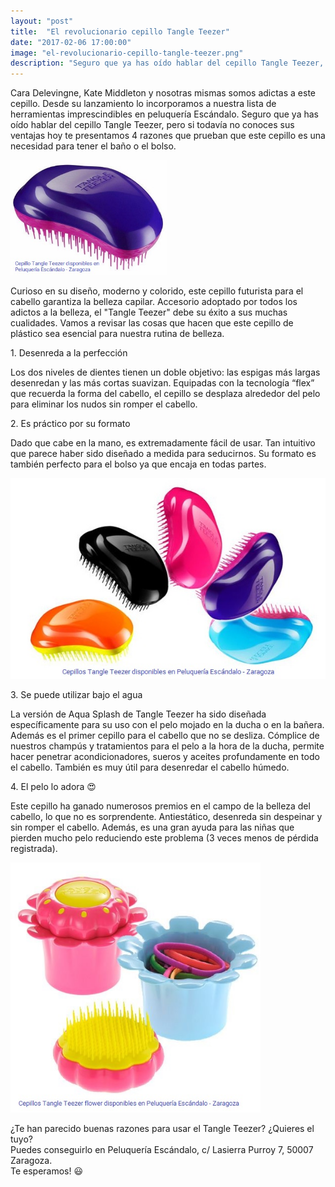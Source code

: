 ```yaml
---
layout: "post"
title:  "El revolucionario cepillo Tangle Teezer"
date: "2017-02-06 17:00:00"
image: "el-revolucionario-cepillo-tangle-teezer.png"
description: "Seguro que ya has oído hablar del cepillo Tangle Teezer, pero si todavía no conoces sus ventajas hoy te presentamos 4 razones que prueban que este cepillo es una necesidad para tener el baño o el bolso."
---
```


<article class="container mod-row">
 <div class="container-item-text-left">
  <p>
    Cara Delevingne, Kate Middleton y nosotras mismas somos adictas a este cepillo. Desde su lanzamiento lo incorporamos a nuestra lista de herramientas imprescindibles en peluquería Escándalo. Seguro que ya has oído hablar del cepillo Tangle Teezer, pero si todavía no conoces sus ventajas hoy te presentamos 4 razones que prueban que este cepillo es una necesidad para tener el baño o el bolso.
  </p>
 </div>
  <div>
    <img src="img/cepillo-tangle-teezer.jpg" width="250" height="auto" alt="cepillo Tangle Teezer en peluqueria escandalo">
   </div>
  <p>
    Curioso en su diseño, moderno y colorido, este cepillo futurista para el cabello garantiza la belleza capilar. Accesorio adoptado por todos los adictos a la belleza, el "Tangle Teezer" debe su éxito a sus muchas cualidades. Vamos a revisar las cosas que hacen que este cepillo de plástico sea esencial para nuestra rutina de belleza.
  </p>
  <p>
    1. Desenreda a la perfección
  </p>
  <p>
    Los dos niveles de dientes tienen un doble objetivo: las espigas más largas desenredan y las más cortas suavizan. Equipadas con la tecnología “flex” que recuerda la forma del cabello, el cepillo se desplaza alrededor del pelo para eliminar los nudos sin romper el cabello.
  </p>
  <p>
    2. Es práctico por su formato
  </p>
  <p>
    Dado que cabe en la mano, es extremadamente fácil de usar. Tan intuitivo que parece haber sido diseñado a medida para seducirnos. Su formato es también perfecto para el bolso ya que encaja en todas partes.
  </p>
  <div>
    <img src="img/cepillos-tangle-teezer.jpg" width="600" height="auto" alt="cepillo Tangle Teezer en peluqueria escandalo Zaragoza">
   </div>
  <p>
    3. Se puede utilizar bajo el agua
  <p>
    La versión de Aqua Splash de Tangle Teezer ha sido diseñada específicamente para su uso con el pelo mojado en la ducha o en la bañera. Además es el primer cepillo para el cabello que no se desliza. Cómplice de nuestros champús y tratamientos para el pelo a la hora de la ducha, permite hacer penetrar acondicionadores, sueros y aceites profundamente en todo el cabello. También es muy útil para desenredar el cabello húmedo.
  </p>
  <p>
    4. El pelo lo adora 😍
  </p>
  <p>
    Este cepillo ha ganado numerosos premios en el campo de la belleza del cabello, lo que no es sorprendente. Antiestático, desenreda sin  despeinar y sin romper el cabello.
    Además, es una gran ayuda para las niñas que pierden mucho pelo reduciendo este problema (3 veces menos de pérdida registrada).
  </p>
  <div>
    <img src="img/cepillo-tangle-teezer-flower.jpg" width="400" height="auto" alt="cepillo Tangle Teezer flower en peluqueria escandalo">
   </div>
  <p class="text-center">
    ¿Te han parecido buenas razones para usar el Tangle Teezer? ¿Quieres el tuyo? <br>
    Puedes conseguirlo en Peluquería Escándalo, c/ Lasierra Purroy 7, 50007 Zaragoza.<br>
    Te esperamos! 😃
  </p>

